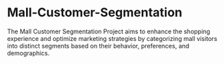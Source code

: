 # Mall-Customer-Segmentation
The Mall Customer Segmentation Project aims to enhance the shopping experience and optimize marketing strategies by categorizing mall visitors into distinct segments based on their behavior, preferences, and demographics. 
